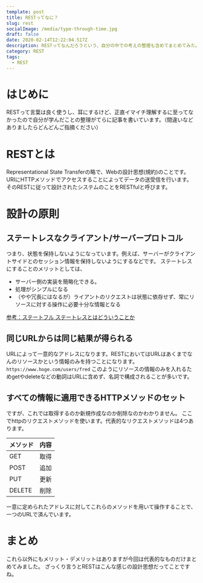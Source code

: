 ```yaml
---
template: post
title: RESTってなに？
slug: rest
socialImage: /media/type-through-time.jpg
draft: false
date: 2020-02-14T12:22:04.517Z
description: RESTってなんだろうという、自分の中での考えの整理も含めてまとめてみた。
category: REST
tags:
  - REST
---
```

# はじめに
RESTって言葉は良く使うし、耳にするけど、正直イマイチ理解するに至ってなかったので自分が学んだことの整理がてらに記事を書いています。（間違いなどありましたらどんどんご指摘ください）

# RESTとは
Representational State Transferの略で、Webの設計思想(規約)のことです。URIにHTTPメソッドでアクセスすることによってデータの送受信を行います。
そのRESTに従って設計されたシステムのことをRESTfulと呼びます。

# 設計の原則
## ステートレスなクライアント/サーバープロトコル
つまり、状態を保持しないようになっています。例えば、サーバーがクライアントサイドとのセッション情報を保持しないようにするなどです。
ステートレスにすることのメリットとしては、

- サーバー側の実装を簡略化できる。
- 処理がシンプルになる
- （やや冗長にはなるが）ライアントのリクエストは状態に依存せず、常にリソースに対する操作に必要十分な情報となる

[参考：ステートフル ステートレスとはどういうことか](https://blog.sojiro.me/blog/2014/09/13/stateful-and-stateless/)

## 同じURLからは同じ結果が得られる
URLによって一意的なアドレスになります。RESTにおいてはURLはあくまでなんのリソースかという情報のみを持つことになります。
```https://www.hoge.com/users/fred```
このようにリソースの情報のみを入れるためgetやdeleteなどの動詞はURLに含めず、名詞で構成されることが多いです。

## すべての情報に適用できるHTTPメソッドのセット
ですが、これでは取得するのか新規作成なのか削除なのかわかりません。
ここでhttpのリクエストメソッドを使います。代表的なリクエストメソッドは4つあります。

|メソッド  |内容  |
|---|---|
|GET |取得  |
|POST  |追加  |
|PUT  |更新  |
|DELETE  |削除  |
一意に定められたアドレスに対してこれらのメソッドを用いて操作することで、一つのURLで済んでいます。

# まとめ
これら以外にもメリット・デメリットはありますが今回は代表的なものだけまとめてみました。
ざっくり言うとRESTはこんな感じの設計思想だってことですね。

